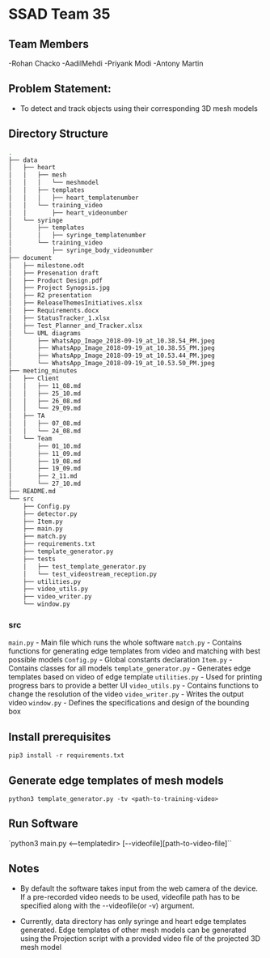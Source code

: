 # SSAD Team 35

## Team Members

-Rohan Chacko
-AadilMehdi
-Priyank Modi
-Antony Martin

## Problem Statement:

- To detect and track objects using their corresponding 3D mesh models

## Directory Structure
```bash
.
├── data
│   ├── heart
│   │   ├── mesh
│   │   │   └── meshmodel
│   │   ├── templates
│   │   │   ├── heart_templatenumber
│   │   └── training_video
│   │       ├── heart_videonumber
│   └── syringe
│       ├── templates
│       │   ├── syringe_templatenumber
│       └── training_video
│           ├── syringe_body_videonumber
├── document
│   ├── milestone.odt
│   ├── Presenation draft
│   ├── Product Design.pdf
│   ├── Project Synopsis.jpg
│   ├── R2 presentation
│   ├── ReleaseThemesInitiatives.xlsx
│   ├── Requirements.docx
│   ├── StatusTracker_1.xlsx
│   ├── Test_Planner_and_Tracker.xlsx
│   └── UML diagrams
│       ├── WhatsApp_Image_2018-09-19_at_10.38.54_PM.jpeg
│       ├── WhatsApp_Image_2018-09-19_at_10.38.55_PM.jpeg
│       ├── WhatsApp_Image_2018-09-19_at_10.53.44_PM.jpeg
│       └── WhatsApp_Image_2018-09-19_at_10.53.50_PM.jpeg
├── meeting_minutes
│   ├── Client
│   │   ├── 11_08.md
│   │   ├── 25_10.md
│   │   ├── 26_08.md
│   │   └── 29_09.md
│   ├── TA
│   │   ├── 07_08.md
│   │   └── 24_08.md
│   └── Team
│       ├── 01_10.md
│       ├── 11_09.md
│       ├── 19_08.md
│       ├── 19_09.md
│       ├── 2_11.md
│       └── 27_10.md
├── README.md
└── src
    ├── Config.py
    ├── detector.py
    ├── Item.py
    ├── main.py
    ├── match.py
    ├── requirements.txt
    ├── template_generator.py
    ├── tests
    │   ├── test_template_generator.py
    │   └── test_videostream_reception.py
    ├── utilities.py
    ├── video_utils.py
    ├── video_writer.py
    └── window.py
```
### src

`main.py` - Main file which runs the whole software
`match.py` - Contains functions for generating edge templates from video and matching with best possible models
`Config.py` - Global constants declaration
`Item.py` - Contains classes for all models
`template_generator.py` - Generates edge templates based on video of edge template
`utilities.py` - Used for printing progress bars to provide a better UI
`video_utils.py` - Contains functions to change the resolution of the video
`video_writer.py` - Writes the output video
`window.py` - Defines the specifications and design of the bounding box

## Install prerequisites

`pip3 install -r requirements.txt`

## Generate edge templates of mesh models

`python3 template_generator.py -tv <path-to-training-video>`

## Run Software

`python3 main.py <--templatedir> <path-to-template-directory> [--videofile][path-to-video-file]``

## Notes

- By default the software takes input from the web camera of the device. If a pre-recorded video needs to be used, videofile path has to be specified along with the --videofile(or -v) argument.

- Currently, data directory has only syringe and heart edge templates generated. Edge templates of other mesh models can be generated using the Projection script with a provided video file of the projected 3D mesh model
